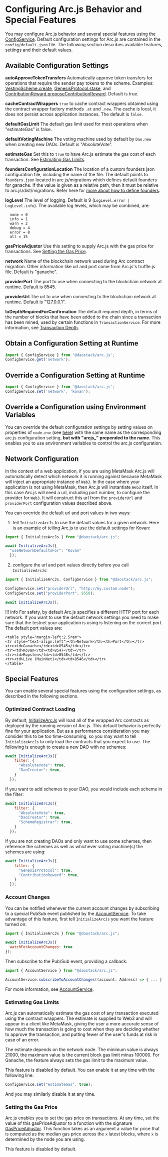 # Configuring Arc.js Behavior and Special Features
You may configure Arc.js behavior and several special features using the [ConfigService](/arc.js/api/classes/ConfigService).  Default configuration settings for Arc.js are contained in the `config/default.json` file.  The following section describes available features, settings and their default values.

## Available Configuration Settings

**autoApproveTokenTransfers**
Automatically approve token transfers for operations that require the sender pay tokens to the scheme.  Examples: [VestingScheme.create](/arc.js/api/classes/VestingSchemeWrapper#create), [GenesisProtocol.stake](/arc.js/api/classes/GenesisProtocolWrapper#stake), and [ContributionReward.proposeContributionReward](/arc.js/api/classes/ContributionRewardWrapper#proposeContributionReward).  Default is true.

**cacheContractWrappers**
`true` to cache contract wrappers obtained using the contract wrapper factory methods `.at` and `.new`.  The cache is local, it does not persist across application instances.  The default is `false`.

**defaultGasLimit**
The default gas limit used for most operations when "estimateGas" is false.

**defaultVotingMachine**
The voting machine used by default by `Dao.new` when creating new DAOs.  Default is "AbsoluteVote".

**estimateGas**
Set this to `true` to have Arc.js estimate the gas cost of each transaction.  See [Estimating Gas Limits](#gaslimits).

**foundersConfigurationLocation**
The location of a custom founders json configuration file, including the name of the file.  The default points to `founders.json` located in arc.js/migrations which defines default founders for ganache. If the value is given as a relative path, then it must be relative to arc.js/dist/migrations.  Refer here for [more about how to define founders](Migration.md#founders).

<a name="logging"></a>
**logLevel**
The level of logging.  Default is 9 (`LogLevel.error | LogLevel.info`).  The available log levels, which may be combined, are:

```
  none = 0
  info = 1
  warn = 2
  debug = 4
  error = 8
  all = 15
```

**gasPriceAdjustor**
Use this setting to supply Arc.js with the gas price for transactions. See [Setting the Gas Price](#gasprice).

**network**
Name of the blockchain network used during Arc contract migration.  Other information like url and port come from Arc.js's truffle.js file.  Default is "ganache".

**providerPort**
The port to use when connecting to the blockchain network at runtime.  Default is 8545.

**providerUrl**
The url to use when connecting to the blockchain network at runtime.  Default is "127.0.0.1".

<a name="txDepthRequiredForConfirmation"></a>
**txDepthRequiredForConfirmation**
The default required depth, in terms of the number of blocks that have been added to the chain since a transaction has been mined, used by certain functions in `TransactionService`.  For more information, see [Transaction Depth](Transactions.md#transactiondepth).

## Obtain a Configuration Setting at Runtime

```javascript
import { ConfigService } from '@daostack/arc.js';
ConfigService.get('network');
```

## Override a Configuration Setting at Runtime

```javascript
import { ConfigService } from '@daostack/arc.js';
ConfigService.set('network', 'kovan');
```

## Override a Configuration using Environment Variables

You can override the default configuration settings by setting values on properties of `node.env` (see [here](https://nodejs.org/dist/latest-v9.x/docs/api/process.html#process-process-env)) with the same name as the corresponding arc.js configuration setting, **but with "arcjs_" prepended to the name**.  This enables you to use environment variables to control the arc.js configuration.

<a name="networksettings"></a>
## Network Configuration

In the context of a web application, if you are using MetaMask Arc.js will automatically detect which network it is running against because MetaMask will inject an appropriate instance of `Web3`.  In the case where your application is not using MetaMask, then Arc.js will instantiate `Web3` itself.  In this case Arc.js will need a url, including port number, to configure the provider for `Web3`.  It will construct this url from the `providerUrl` and `providerPort` configuration values described above.

You can override the default url and port values in two ways:

1) tell `InitializeArcJs` to use the default values for a given network.  Here is an example of telling Arc.js to use the  default settings for Kovan:

```javascript
import { InitializeArcJs } from "@daostack/arc.js";

await InitializeArcJs({
  "useNetworkDefaultsFor": "Kovan"
  });
```

2) configure the url and port values directly before you call `InitializeArcJs`:

```javascript
import { InitializeArcJs, ConfigService } from "@daostack/arc.js";

ConfigService.set("providerUrl", "http://my.custom.node");
ConfigService.set("providerPort", 8550);

await InitializeArcJs();
```

!!! info
    For safety, by default Arc.js specifies a different HTTP port for each network.  If you want to use the default network settings you need to make sure that the testnet your application is using is listening on the correct port.  The default port values are:

    <table style="margin-left:2.5rem">
    <tr style="text-align:left"><th>Network</th><th>Port</th></tr>
    <tr><td>Ganache</td><td>8545</td></tr>
    <tr><td>Kovan</td><td>8547</td></tr>
    <tr><td>Ropsten</td><td>8548</td></tr>
    <tr><td>Live (MainNet)</td><td>8546</td></tr>
    </table>

## Special Features

You can enable several special features using the configuration settings, as described in the following sections.

<a name="optimizedcontractloading"></a>
### Optimized Contract Loading

By default, [InitializeArcJs](/arc.js/api/README#initializearcjs) will load all of the wrapped Arc contracts as deployed by the running version of Arc.js.  This default behavior is perfectly fine for your application.  But as a performance consideration you may consider this to be too time-consuming, so you may want to tell `InitializeArcJs` to only load the contracts that you expect to use.  The following is enough to create a new DAO with no schemes:

```javascript
await InitializeArcJs({
    filter: {
      "AbsoluteVote": true,
      "DaoCreator": true,
    }
  });
```
   
If you want to add schemes to your DAO, you would include each scheme in the filter:

```javascript
await InitializeArcJs({
    filter: {
      "AbsoluteVote": true,
      "DaoCreator": true,
      "SchemeRegistrar": true,
    }
  });
```

If you are not creating DAOs and only want to use some schemes, then reference the schemes as well as whichever voting machine(s) the schemes are using:

```javascript
await InitializeArcJs({
    filter: {
      "GenesisProtocol": true,
      "ContributionReward": true,
    }
  });
```

<a name="accountchanges"></a>
### Account Changes
You can be notified whenever the current account changes by subscribing to a special PubSub event published by the [AccountService](/arc.js/api/classes/AccountService).  To take advantage of this feature, first tell `InitializeArcJs` you want the feature turned on:

```javascript
import { InitializeArcJs } from "@daostack/arc.js";

await InitializeArcJs({
  watchForAccountChanges: true
});
```

Then subscribe to the Pub/Sub event, providing a callback:

```typescript
import { AccountService } from "@daostack/arc.js";

AccountService.subscribeToAccountChanges((account: Address) => { ... });
```

For more information, see [AccountService](/arc.js/api/classes/AccountService).

<a name="gaslimits"></a>
### Estimating Gas Limits
Arc.js can automatically estimate the gas cost of any transaction executed using the contract wrappers.  The estimate is supplied to Web3 and will appear in a client like MetaMask, giving the user a more accurate sense of how much the transaction is going to cost when they are deciding whether to approve the transaction, and putting fewer of the user's funds at risk in case of an error.

The estimate depends on the network node.  The minimum value is always 21000, the maximum value is the current block gas limit minus 100000.  For Ganache, the feature always sets the gas limit to the maximum value.

This feature is disabled by default.  You can enable it at any time with the following line:

```javascript
ConfigService.set("estimateGas", true);
```

And you may similarly disable it at any time.

<a name="gasprice"></a>
### Setting the Gas Price

Arc.js enables you to set the gas price on transactions. At any time, set the value of this gasPriceAdjustor to a function with the signature [GasPriceAdjustor](/arc.js/api/README#gaspriceadjustor).  This function takes as an argument a value for price that is computed as the median gas price across the `x` latest blocks, where `x` is determined by the node you are using.

This feature is disabled by default.
